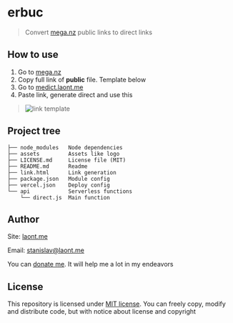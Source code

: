 # erbuc
> Convert [mega.nz](https://mega.nz) public links to direct links

## How to use
1. Go to [mega.nz](https://mega.nz)
1. Copy full link of **public** file. Template below
1. Go to [medict.laont.me](https://medict.laont.me/)
1. Paste link, generate direct and use this
> ![link template](https://medict.laont.me/api/direct/?link=https%3A%2F%2Fmega.nz%2Ffile%2FrBw1lIJC%23OLems9128dBR5JH0MRp6VNQII07sZgAXbG7KNRN2qas "This file inclided using this app :)")

## Project tree
```
├── node_modules   Node dependencies
├── assets         Assets like logo   
├── LICENSE.md     License file (MIT)
├── README.md      Readme
├── link.html      Link generation
├── package.json   Module config
├── vercel.json    Deploy config
└── api            Serverless functions
    └── direct.js  Main function 
```

## Author
Site: [laont.me](https://laont.me)

Email: [stanislav@laont.me](mailto:stanislav@laont.me)

You can [donate me](https://capu.st/laont). It will help me a lot in my endeavors

## License
This repository is licensed under [MIT license](/LICENSE.md). You can freely copy, modify and distribute code, but with notice about license and copyright

